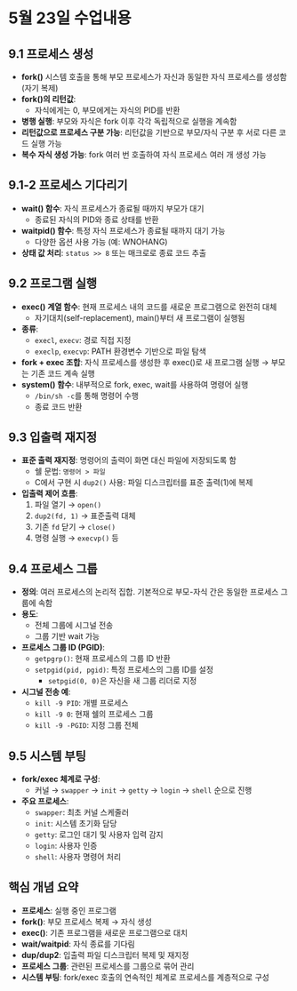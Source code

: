 # 5월 23일 수업내용

## 9.1 프로세스 생성

- **fork()** 시스템 호출을 통해 부모 프로세스가 자신과 동일한 자식 프로세스를 생성함 (자기 복제)
- **fork()의 리턴값**:
  - 자식에게는 0, 부모에게는 자식의 PID를 반환
- **병행 실행**: 부모와 자식은 fork 이후 각각 독립적으로 실행을 계속함
- **리턴값으로 프로세스 구분 가능**: 리턴값을 기반으로 부모/자식 구분 후 서로 다른 코드 실행 가능
- **복수 자식 생성 가능**: fork 여러 번 호출하여 자식 프로세스 여러 개 생성 가능

## 9.1-2 프로세스 기다리기

- **wait() 함수**: 자식 프로세스가 종료될 때까지 부모가 대기
  - 종료된 자식의 PID와 종료 상태를 반환
- **waitpid() 함수**: 특정 자식 프로세스가 종료될 때까지 대기 가능
  - 다양한 옵션 사용 가능 (예: WNOHANG)
- **상태 값 처리**: `status >> 8` 또는 매크로로 종료 코드 추출

## 9.2 프로그램 실행

- **exec() 계열 함수**: 현재 프로세스 내의 코드를 새로운 프로그램으로 완전히 대체
  - 자기대치(self-replacement), main()부터 새 프로그램이 실행됨
- **종류**:
  - `execl`, `execv`: 경로 직접 지정
  - `execlp`, `execvp`: PATH 환경변수 기반으로 파일 탐색
- **fork + exec 조합**: 자식 프로세스를 생성한 후 exec()로 새 프로그램 실행 → 부모는 기존 코드 계속 실행
- **system() 함수**: 내부적으로 fork, exec, wait를 사용하여 명령어 실행
  - `/bin/sh -c`를 통해 명령어 수행
  - 종료 코드 반환

## 9.3 입출력 재지정

- **표준 출력 재지정**: 명령어의 출력이 화면 대신 파일에 저장되도록 함
  - 쉘 문법: `명령어 > 파일`
  - C에서 구현 시 `dup2()` 사용: 파일 디스크립터를 표준 출력(1)에 복제
- **입출력 제어 흐름**:
  1. 파일 열기 → `open()`
  2. `dup2(fd, 1)` → 표준출력 대체
  3. 기존 `fd` 닫기 → `close()`
  4. 명령 실행 → `execvp()` 등

## 9.4 프로세스 그룹

- **정의**: 여러 프로세스의 논리적 집합. 기본적으로 부모-자식 간은 동일한 프로세스 그룹에 속함
- **용도**:
  - 전체 그룹에 시그널 전송
  - 그룹 기반 wait 가능
- **프로세스 그룹 ID (PGID)**:
  - `getpgrp()`: 현재 프로세스의 그룹 ID 반환
  - `setpgid(pid, pgid)`: 특정 프로세스의 그룹 ID를 설정
    - `setpgid(0, 0)`은 자신을 새 그룹 리더로 지정
- **시그널 전송 예**:
  - `kill -9 PID`: 개별 프로세스
  - `kill -9 0`: 현재 쉘의 프로세스 그룹
  - `kill -9 -PGID`: 지정 그룹 전체

## 9.5 시스템 부팅

- **fork/exec 체계로 구성**:
  - 커널 → `swapper` → `init` → `getty` → `login` → `shell` 순으로 진행
- **주요 프로세스**:
  - `swapper`: 최초 커널 스케줄러
  - `init`: 시스템 초기화 담당
  - `getty`: 로그인 대기 및 사용자 입력 감지
  - `login`: 사용자 인증
  - `shell`: 사용자 명령어 처리

## 핵심 개념 요약

- **프로세스**: 실행 중인 프로그램
- **fork()**: 부모 프로세스 복제 → 자식 생성
- **exec()**: 기존 프로그램을 새로운 프로그램으로 대치
- **wait/waitpid**: 자식 종료를 기다림
- **dup/dup2**: 입출력 파일 디스크립터 복제 및 재지정
- **프로세스 그룹**: 관련된 프로세스를 그룹으로 묶어 관리
- **시스템 부팅**: fork/exec 호출의 연속적인 체계로 프로세스를 계층적으로 구성
